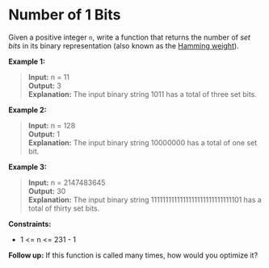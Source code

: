 # Number of 1 Bits

Given a positive integer `n`, write a function that returns the number of *set bits* in its binary representation (also known as the [Hamming weight](http://en.wikipedia.org/wiki/Hamming_weight)).


**Example 1:**  
>  **Input:** n = 11  
>  **Output:** 3  
>  **Explanation:** The input binary string 1011 has a total of three set bits.  

**Example 2:**  
>  **Input:** n = 128  
>  **Output:** 1  
>  **Explanation:** The input binary string 10000000 has a total of one set bit.  

**Example 3:**  
>  **Input:** n = 2147483645  
>  **Output:** 30  
>  **Explanation:** The input binary string 1111111111111111111111111111101 has a total of thirty set bits.  


**Constraints:**
*  1 <= n <= 231 - 1

**Follow up:** If this function is called many times, how would you optimize it?
